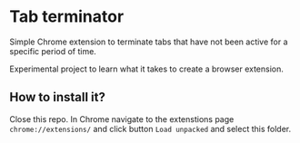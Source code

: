 # Tab terminator

Simple Chrome extension to terminate tabs that have not been active for a specific period of time.

Experimental project to learn what it takes to create a browser extension.

## How to install it?

Close this repo. In Chrome navigate to the extenstions page `chrome://extensions/` and click button `Load unpacked` and select this folder.
